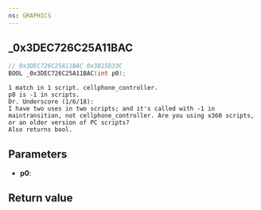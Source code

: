 ```yaml
---
ns: GRAPHICS
---
```

## _0x3DEC726C25A11BAC

```c
// 0x3DEC726C25A11BAC 0x3B15D33C
BOOL _0x3DEC726C25A11BAC(int p0);
```

```
1 match in 1 script. cellphone_controller.  
p0 is -1 in scripts.  
Dr. Underscore (1/6/18):  
I have two uses in two scripts; and it's called with -1 in maintransition, not cellphone_controller. Are you using x360 scripts, or an older version of PC scripts?  
Also returns bool.  
```

## Parameters
* **p0**: 

## Return value
